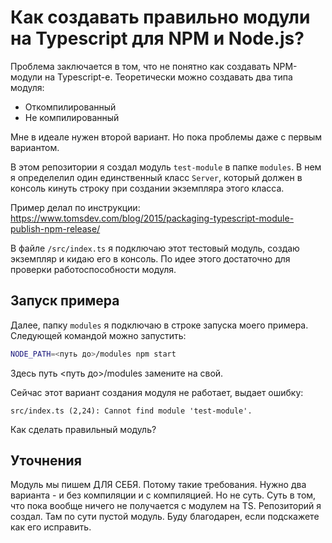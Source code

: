 Как создавать правильно модули на Typescript для NPM и Node.js?
===============================================================

Проблема заключается в том, что не понятно как создавать NPM-модули на Typescript-е. Теоретически можно создавать два типа модуля:
- Откомпилированный 
- Не компилированный

Мне в идеале нужен второй вариант. Но пока проблемы даже с первым вариантом.

В этом репозитории я создал модуль `test-module` в папке `modules`. В нем я определелил один единственный класс `Server`, который должен в консоль кинуть строку при создании экземпляра этого класса.

Пример делал по инструкции: https://www.tomsdev.com/blog/2015/packaging-typescript-module-publish-npm-release/

В файле `/src/index.ts` я подключаю этот тестовый модуль, создаю экземпляр и кидаю его в консоль. По идее этого достаточно для проверки работоспособности модуля.

Запуск примера
--------------

Далее, папку `modules` я подключаю в строке запуска моего примера. Следующей командой можно запустить:

```bash
NODE_PATH=<путь до>/modules npm start
```

Здесь путь <путь до>/modules замените на свой.

Сейчас этот вариант создания модуля не работает, выдает ошибку:

```
src/index.ts (2,24): Cannot find module 'test-module'.
```

Как сделать правильный модуль?

Уточнения
---------

Модуль мы пишем ДЛЯ СЕБЯ. Потому такие требования. Нужно два варианта - и без компиляции и с компиляцией. Но не суть. Суть в том, что пока вообще ничего не получается с модулем на TS. Репозиторий я создал. Там по сути пустой модуль. Буду благодарен, если подскажете как его исправить.
